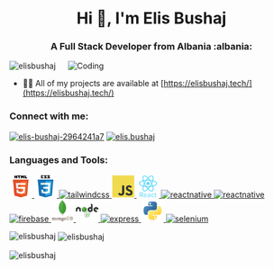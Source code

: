 <h1 align="center">Hi 👋, I'm Elis Bushaj</h1>
<h3 align="center">A Full Stack Developer from Albania :albania:</h3>
<img
  align="right"
  alt="Coding"
  width="400"
  src="https://www.lambdatest.com/resources/images/news24.gif"
/>
<p align="left">
  <img
    src="https://komarev.com/ghpvc/?username=elisbushaj&label=Profile%20views&color=0e75b6&style=flat"
    alt="elisbushaj"
  />
</p>

- 👨‍💻 All of my projects are available at
[https://elisbushaj.tech/](https://elisbushaj.tech/)

<h3 align="left">Connect with me:</h3>
<p align="left">
  <a href="https://linkedin.com/in/elis-bushaj-2964241a7" target="blank"
    ><img
      align="center"
      src="https://raw.githubusercontent.com/rahuldkjain/github-profile-readme-generator/master/src/images/icons/Social/linked-in-alt.svg"
      alt="elis-bushaj-2964241a7"
      height="30"
      width="40"
  /></a>
  <a href="https://instagram.com/elis.bushaj" target="blank"
    ><img
      align="center"
      src="https://raw.githubusercontent.com/rahuldkjain/github-profile-readme-generator/master/src/images/icons/Social/instagram.svg"
      alt="elis.bushaj"
      height="30"
      width="40"
  /></a>
</p>

<h3 align="left">Languages and Tools:</h3>
<p align="left">
  <a href="https://www.w3.org/html/" target="_blank" rel="noreferrer">
    <img
      src="https://raw.githubusercontent.com/devicons/devicon/master/icons/html5/html5-original-wordmark.svg"
      alt="html5"
      width="40"
      height="40"
    />
  </a>

  <a href="https://www.w3schools.com/css/" target="_blank" rel="noreferrer">
    <img
      src="https://raw.githubusercontent.com/devicons/devicon/master/icons/css3/css3-original-wordmark.svg"
      alt="css3"
      width="40"
      height="40"
    />
  </a>
  
  <a href="https://tailwindcss.com/" target="_blank" rel="noreferrer">
    <img
      src="https://upload.wikimedia.org/wikipedia/commons/d/d5/Tailwind_CSS_Logo.svg"
      alt="tailwindcss"
      width="40"
      height="40"
    />
  </a>

  <a href="https://developer.mozilla.org/en-US/docs/Web/JavaScript" target="_blank" rel="noreferrer">
    <img
      src="https://raw.githubusercontent.com/devicons/devicon/master/icons/javascript/javascript-original.svg"
      alt="javascript"
      width="40"
      height="40"
    />
  </a>

  <a href="https://reactjs.org/" target="_blank" rel="noreferrer">
    <img
      src="https://raw.githubusercontent.com/devicons/devicon/master/icons/react/react-original-wordmark.svg"
      alt="react"
      width="40"
      height="40"
    />
  </a>

  <a href="https://reactnative.dev/" target="_blank" rel="noreferrer">
    <img
      src="https://reactnative.dev/img/header_logo.svg"
      alt="reactnative"
      width="40"
      height="40"
    />
  </a>

  <a href="https://expo.dev/" target="_blank" rel="noreferrer">
    <img
      src="https://i.ibb.co/X3Z04Hn/expo.png"
      alt="reactnative"
      width="40"
      height="40"
    />
  </a>
  
  <a href="https://firebase.google.com/" target="_blank" rel="noreferrer">
    <img
      src="https://www.vectorlogo.zone/logos/firebase/firebase-icon.svg"
      alt="firebase"
      width="40"
      height="40"
    />
  </a>
  <a href="https://www.mongodb.com/" target="_blank" rel="noreferrer">
    <img
      src="https://raw.githubusercontent.com/devicons/devicon/master/icons/mongodb/mongodb-original-wordmark.svg"
      alt="mongodb"
      width="40"
      height="40"
    />
  </a>
  <a href="https://nodejs.org" target="_blank" rel="noreferrer">
    <img
      src="https://raw.githubusercontent.com/devicons/devicon/master/icons/nodejs/nodejs-original-wordmark.svg"
      alt="nodejs"
      width="40"
      height="40"
    />
  </a>
  
  <a href="https://expressjs.com" target="_blank" rel="noreferrer">
    <img
      src="https://i.ibb.co/JyQJ0cN/Expressjs.png"
      alt="express"
      width="40"
      height="40"
    />
  </a>
  
  <a href="https://www.python.org" target="_blank" rel="noreferrer">
    <img
      src="https://raw.githubusercontent.com/devicons/devicon/master/icons/python/python-original.svg"
      alt="python"
      width="40"
      height="40"
    />
  </a>

  <a href="https://www.selenium.dev" target="_blank" rel="noreferrer">
    <img
      src="https://raw.githubusercontent.com/detain/svg-logos/780f25886640cef088af994181646db2f6b1a3f8/svg/selenium-logo.svg"
      alt="selenium"
      width="40"
      height="40"
    />
  </a>
</p>

<p>
  <img
    align="left"
    src="https://github-readme-stats.vercel.app/api/top-langs?username=elisbushaj&show_icons=true&locale=en&layout=compact"
    alt="elisbushaj"
  />
</p>

<p>
  &nbsp;<img
    align="center"
    src="https://github-readme-stats.vercel.app/api?username=elisbushaj&show_icons=true&locale=en"
    alt="elisbushaj"
  />
</p>

<p>
  <img
    align="center"
    src="https://github-readme-streak-stats.herokuapp.com/?user=elisbushaj&"
    alt="elisbushaj"
  />
</p>
